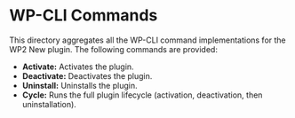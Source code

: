 # WP-CLI Commands

This directory aggregates all the WP-CLI command implementations for the WP2 New plugin. The following commands are provided:

- **Activate:** Activates the plugin.
- **Deactivate:** Deactivates the plugin.
- **Uninstall:** Uninstalls the plugin.
- **Cycle:** Runs the full plugin lifecycle (activation, deactivation, then uninstallation).